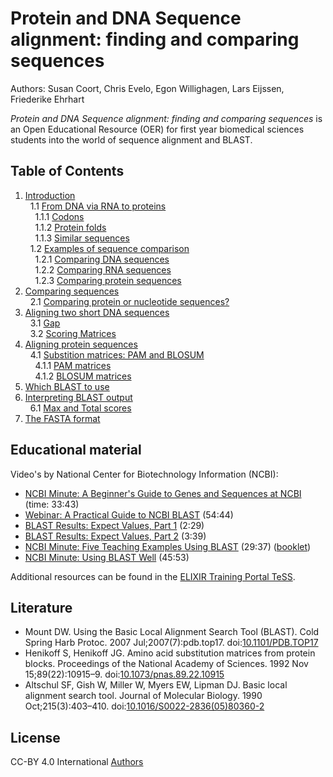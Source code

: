 # Protein and DNA Sequence alignment: finding and comparing sequences
<script type="application/ld+json">
{
  "@context": "http://schema.org",
  "@type": "LearningResource",
  "http://purl.org/dc/terms/conformsTo": {
    "@id": "https://bioschemas.org/profiles/TrainingMaterial/1.0-RELEASE",
    "@type": "CreativeWork"
  },
  "inLanguage": "en-gb",
  "name": "Protein and DNA Sequence alignment: finding and comparing sequences",
  "url": "https://bigcat-um.github.io/BLAST-OER/",
  "publisher": {
    "@type": "Organization",
    "name": "GitHub"
  },
  "copyrightYear": "2020-2022",
  "description": "\"Protein and DNA Sequence alignment: finding and comparing sequences\" is an Open Educational Resource (OER)
for first year biomedical sciences students into the world of sequence alignment and BLAST.",
  "keywords": "protein, DNA, sequence, BLAST",
  "author":  [
    { "@type": "Person", "name": "Susan Coort", "@id": "https://orcid.org/0000-0003-1224-9690" },
    { "@type": "Person", "name": "Chris Evelo", "@id": "https://orcid.org/0000-0002-5301-3142" },
    { "@type": "Person", "name": "Egon Willighagen", "@id": "https://orcid.org/0000-0001-7542-0286" },
    { "@type": "Person", "name": "Lars Eijssen", "@id": "https://orcid.org/0000-0002-6473-2839" },
    { "@type": "Person", "name": "Friederike Ehrhart", "@id": "https://orcid.org/0000-0002-7770-620X" }
  ]
}
</script>
Authors: Susan Coort, Chris Evelo, Egon Willighagen, Lars Eijssen, Friederike Ehrhart

_Protein and DNA Sequence alignment: finding and comparing sequences_ is an Open Educational Resource (OER)
for first year biomedical sciences students into the world of sequence alignment and BLAST.

## Table of Contents

1. [Introduction](intro.md) <br />
&nbsp;&nbsp;1.1 [From DNA via RNA to proteins](intro.md#from-dna-via-rna-to-proteins) <br />
&nbsp;&nbsp;&nbsp;&nbsp;1.1.1 [Codons](intro.md#codons) <br />
&nbsp;&nbsp;&nbsp;&nbsp;1.1.2 [Protein folds](intro.md#protein-folds) <br />
&nbsp;&nbsp;&nbsp;&nbsp;1.1.3 [Similar sequences](intro.md#similar-sequences) <br />
&nbsp;&nbsp;1.2 [Examples of sequence comparison](intro.md#examples-of-sequence-comparison) <br />
&nbsp;&nbsp;&nbsp;&nbsp;1.2.1 [Comparing DNA sequences](intro.md#comparing-dna-sequences) <br />
&nbsp;&nbsp;&nbsp;&nbsp;1.2.2 [Comparing RNA sequences](intro.md#comparing-rna-sequences) <br />
&nbsp;&nbsp;&nbsp;&nbsp;1.2.3 [Comparing protein sequences](intro.md#comparing-protein-sequences) <br />
2. [Comparing sequences](comparing.md) <br />
&nbsp;&nbsp;2.1 [Comparing protein or nucleotide sequences?](comparing.md#comparing-protein-or-nucleotide-sequences)
3. [Aligning two short DNA sequences](example.md) <br />
&nbsp;&nbsp;3.1 [Gap](example.md#gaps) <br />
&nbsp;&nbsp;3.2 [Scoring Matrices](example.md#scoring-matrices)
4. [Aligning protein sequences](protein.md) <br />
&nbsp;&nbsp;4.1 [Substition matrices: PAM and BLOSUM](protein.md#substition-matrices-pam-and-blosum) <br />
&nbsp;&nbsp;&nbsp;&nbsp;4.1.1 [PAM matrices](protein.md#pam-matrices) <br />
&nbsp;&nbsp;&nbsp;&nbsp;4.1.2 [BLOSUM matrices](protein.md#blosum-matrices)
5. [Which BLAST to use](which.md) <br />
6. [Interpreting BLAST output](ncbi.md) <br />
&nbsp;&nbsp;6.1 [Max and Total scores](ncbi.md#max-and-total-scores)
7. [The FASTA format](fasta.md) <br />

## Educational material

Video's by National Center for Biotechnology Information (NCBI):

* [NCBI Minute: A Beginner's Guide to Genes and Sequences at NCBI](https://www.youtube.com/watch?v=QIZ8QH6JcC8) (time: 33:43)
* [Webinar: A Practical Guide to NCBI BLAST](https://www.youtube.com/watch?v=KLBE0AuH-Sk) (54:44)
* [BLAST Results: Expect Values, Part 1](https://www.youtube.com/watch?v=ZN3RrXAe0uM) (2:29)
* [BLAST Results: Expect Values, Part 2](https://www.youtube.com/watch?v=dzRq-5BrGD4) (3:39)
* [NCBI Minute: Five Teaching Examples Using BLAST](https://www.youtube.com/watch?v=JKD5laNtwSc) (29:37) ([booklet](http://ftp.ncbi.nlm.nih.gov/pub/factsheets/Booklet_Teaching_BLAST.pdf)) 
* [NCBI Minute: Using BLAST Well](https://www.youtube.com/watch?v=2FW1dk5YQ3I) (45:53)

Additional resources can be found in the [ELIXIR Training Portal TeSS](https://tess.elixir-europe.org/search?q=blast).

## Literature

* Mount DW. Using the Basic Local Alignment Search Tool (BLAST). Cold Spring Harb Protoc. 2007
  Jul;2007(7):pdb.top17. doi:[10.1101/PDB.TOP17](https://doi.org/10.1101/PDB.TOP17)
* Henikoff S, Henikoff JG. Amino acid substitution matrices from protein blocks. Proceedings of
  the National Academy of Sciences. 1992 Nov 15;89(22):10915–9.  doi:[10.1073/pnas.89.22.10915](https://doi.org/10.1073/pnas.89.22.10915)
* Altschul SF, Gish W, Miller W, Myers EW, Lipman DJ. Basic local alignment search tool.
  Journal of Molecular Biology. 1990 Oct;215(3):403–410. doi:[10.1016/S0022-2836(05)80360-2](https://doi.org/10.1016/S0022-2836(05)80360-2)

## License

CC-BY 4.0 International [Authors](AUTHORS.txt)
